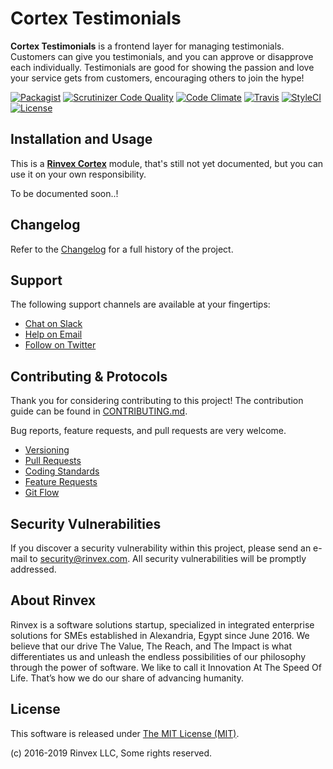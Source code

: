 # Cortex Testimonials

**Cortex Testimonials** is a frontend layer for managing testimonials. Customers can give you testimonials, and you can approve or disapprove each individually. Testimonials are good for showing the passion and love your service gets from customers, encouraging others to join the hype!

[![Packagist](https://img.shields.io/packagist/v/cortex/testimonials.svg?label=Packagist&style=flat-square)](https://packagist.org/packages/cortex/testimonials)
[![Scrutinizer Code Quality](https://img.shields.io/scrutinizer/g/rinvex/cortex-testimonials.svg?label=Scrutinizer&style=flat-square)](https://scrutinizer-ci.com/g/rinvex/cortex-testimonials/)
[![Code Climate](https://img.shields.io/codeclimate/github/rinvex/cortex-testimonials.svg?label=CodeClimate&style=flat-square)](https://codeclimate.com/github/rinvex/cortex-testimonials)
[![Travis](https://img.shields.io/travis/rinvex/cortex-testimonials.svg?label=TravisCI&style=flat-square)](https://travis-ci.org/rinvex/cortex-testimonials)
[![StyleCI](https://styleci.io/repos/115035899/shield)](https://styleci.io/repos/115035899)
[![License](https://img.shields.io/packagist/l/cortex/testimonials.svg?label=License&style=flat-square)](https://github.com/rinvex/cortex-testimonials/blob/develop/LICENSE)


## Installation and Usage

This is a **[Rinvex Cortex](https://github.com/rinvex/cortex)** module, that's still not yet documented, but you can use it on your own responsibility.

To be documented soon..!


## Changelog

Refer to the [Changelog](CHANGELOG.md) for a full history of the project.


## Support

The following support channels are available at your fingertips:

- [Chat on Slack](http://chat.rinvex.com)
- [Help on Email](mailto:help@rinvex.com)
- [Follow on Twitter](https://twitter.com/rinvex)


## Contributing & Protocols

Thank you for considering contributing to this project! The contribution guide can be found in [CONTRIBUTING.md](CONTRIBUTING.md).

Bug reports, feature requests, and pull requests are very welcome.

- [Versioning](CONTRIBUTING.md#versioning)
- [Pull Requests](CONTRIBUTING.md#pull-requests)
- [Coding Standards](CONTRIBUTING.md#coding-standards)
- [Feature Requests](CONTRIBUTING.md#feature-requests)
- [Git Flow](CONTRIBUTING.md#git-flow)


## Security Vulnerabilities

If you discover a security vulnerability within this project, please send an e-mail to [security@rinvex.com](security@rinvex.com). All security vulnerabilities will be promptly addressed.


## About Rinvex

Rinvex is a software solutions startup, specialized in integrated enterprise solutions for SMEs established in Alexandria, Egypt since June 2016. We believe that our drive The Value, The Reach, and The Impact is what differentiates us and unleash the endless possibilities of our philosophy through the power of software. We like to call it Innovation At The Speed Of Life. That’s how we do our share of advancing humanity.


## License

This software is released under [The MIT License (MIT)](LICENSE).

(c) 2016-2019 Rinvex LLC, Some rights reserved.
